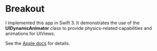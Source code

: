 # Breakout
I implemented this app in Swift 3. It demonstrates the use of the **UIDynamicAnimator** class to provide physics-related capabilities and animations for UIViews.

See the [Apple docs](https://developer.apple.com/reference/uikit/uidynamicanimator) for details.
